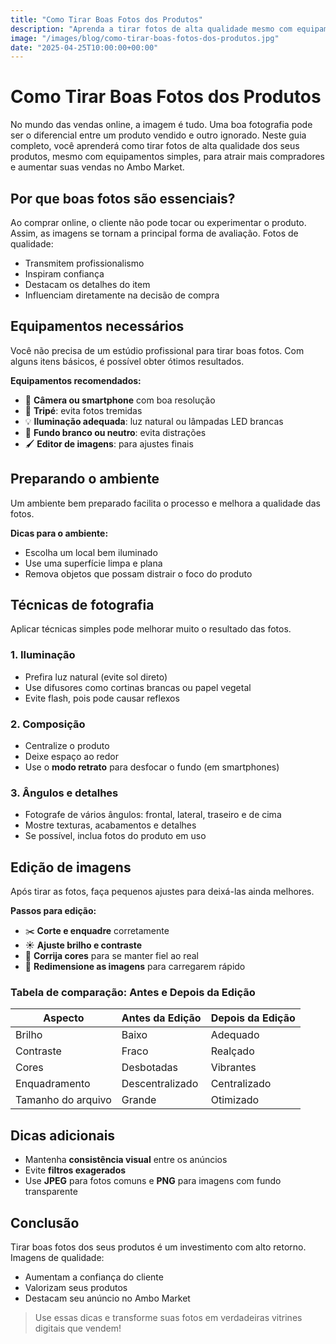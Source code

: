 ```yaml
---
title: "Como Tirar Boas Fotos dos Produtos"
description: "Aprenda a tirar fotos de alta qualidade mesmo com equipamentos simples para vender mais no Ambo Market."
image: "/images/blog/como-tirar-boas-fotos-dos-produtos.jpg"
date: "2025-04-25T10:00:00+00:00"
---
```


# Como Tirar Boas Fotos dos Produtos

No mundo das vendas online, a imagem é tudo. Uma boa fotografia pode ser o diferencial entre um produto vendido e outro ignorado. Neste guia completo, você aprenderá como tirar fotos de alta qualidade dos seus produtos, mesmo com equipamentos simples, para atrair mais compradores e aumentar suas vendas no Ambo Market.

## Por que boas fotos são essenciais?

Ao comprar online, o cliente não pode tocar ou experimentar o produto. Assim, as imagens se tornam a principal forma de avaliação. Fotos de qualidade:

- Transmitem profissionalismo
- Inspiram confiança
- Destacam os detalhes do item
- Influenciam diretamente na decisão de compra

## Equipamentos necessários

Você não precisa de um estúdio profissional para tirar boas fotos. Com alguns itens básicos, é possível obter ótimos resultados.

**Equipamentos recomendados:**

- 📱 **Câmera ou smartphone** com boa resolução
- 📸 **Tripé**: evita fotos tremidas
- 💡 **Iluminação adequada**: luz natural ou lâmpadas LED brancas
- 🎨 **Fundo branco ou neutro**: evita distrações
- 🖌️ **Editor de imagens**: para ajustes finais

## Preparando o ambiente

Um ambiente bem preparado facilita o processo e melhora a qualidade das fotos.

**Dicas para o ambiente:**

- Escolha um local bem iluminado
- Use uma superfície limpa e plana
- Remova objetos que possam distrair o foco do produto

## Técnicas de fotografia

Aplicar técnicas simples pode melhorar muito o resultado das fotos.

### 1. Iluminação

- Prefira luz natural (evite sol direto)
- Use difusores como cortinas brancas ou papel vegetal
- Evite flash, pois pode causar reflexos

### 2. Composição

- Centralize o produto
- Deixe espaço ao redor
- Use o **modo retrato** para desfocar o fundo (em smartphones)

### 3. Ângulos e detalhes

- Fotografe de vários ângulos: frontal, lateral, traseiro e de cima
- Mostre texturas, acabamentos e detalhes
- Se possível, inclua fotos do produto em uso

## Edição de imagens

Após tirar as fotos, faça pequenos ajustes para deixá-las ainda melhores.

**Passos para edição:**

- ✂️ **Corte e enquadre** corretamente
- ☀️ **Ajuste brilho e contraste**
- 🎨 **Corrija cores** para se manter fiel ao real
- 📏 **Redimensione as imagens** para carregarem rápido

### Tabela de comparação: Antes e Depois da Edição

| Aspecto            | Antes da Edição | Depois da Edição |
|--------------------|-----------------|------------------|
| Brilho             | Baixo           | Adequado         |
| Contraste          | Fraco           | Realçado         |
| Cores              | Desbotadas      | Vibrantes        |
| Enquadramento      | Descentralizado | Centralizado     |
| Tamanho do arquivo | Grande          | Otimizado        |

## Dicas adicionais

- Mantenha **consistência visual** entre os anúncios
- Evite **filtros exagerados**
- Use **JPEG** para fotos comuns e **PNG** para imagens com fundo transparente

## Conclusão

Tirar boas fotos dos seus produtos é um investimento com alto retorno. Imagens de qualidade:

- Aumentam a confiança do cliente
- Valorizam seus produtos
- Destacam seu anúncio no Ambo Market

> Use essas dicas e transforme suas fotos em verdadeiras vitrines digitais que vendem!
